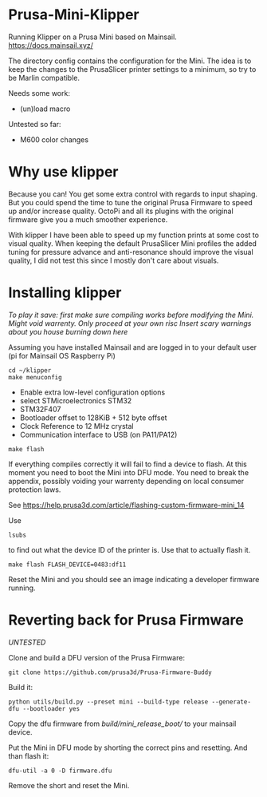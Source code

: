 # Prusa-Mini-Klipper

Running Klipper on a Prusa Mini based on Mainsail.
https://docs.mainsail.xyz/

The directory config contains the configuration for
the Mini. The idea is to keep the changes to the 
PrusaSlicer printer settings to a minimum, so try to
be Marlin compatible.

Needs some work:
- (un)load macro

Untested so far:
- M600 color changes

# Why use klipper

Because you can! You get some extra control with regards to input shaping.
But you could spend the time to tune the original Prusa Firmware to speed up
and/or increase quality. OctoPi and all its plugins with the original firmware
give you a much smoother experience. 

With klipper I have been able to speed up my function prints at some cost to
visual quality. When keeping the default PrusaSlicer Mini profiles the added
tuning for pressure advance and anti-resonance should improve the visual
quality, I did not test this since I mostly don't care about visuals.

# Installing klipper

*To play it save: first make sure compiling works before modifying
the Mini.*
*Might void warrenty.*
*Only proceed at your own risc*
*Insert scary warnings about you house burning down here*

Assuming you have installed Mainsail and are logged in to your 
default user (pi for Mainsail OS Raspberry Pi)
```
cd ~/klipper
make menuconfig
```

- Enable extra low-level configuration options
- select STMicroelectronics STM32
- STM32F407
- Bootloader offset to 128KiB + 512 byte offset
- Clock Reference to 12 MHz crystal
- Communication interface to USB (on PA11/PA12)

```
make flash
```

If everything compiles correctly it will fail to find a device to flash.
At this moment you need to boot the Mini into DFU mode. You need to break 
the appendix, possibly voiding your warrenty depending on local consumer 
protection laws.

See https://help.prusa3d.com/article/flashing-custom-firmware-mini_14

Use
```
lsubs
```
to find out what the device ID of the printer is. Use that to actually flash it.

```
make flash FLASH_DEVICE=0483:df11
```
Reset the Mini and you should see an image indicating a developer firmware 
running.

# Reverting back for Prusa Firmware

*UNTESTED*

Clone and build a DFU version of the Prusa Firmware:
```
git clone https://github.com/prusa3d/Prusa-Firmware-Buddy
```

Build it:
```
python utils/build.py --preset mini --build-type release --generate-dfu --bootloader yes
```

Copy the dfu firmware from *build/mini_release_boot/* to your mainsail device.

Put the Mini in DFU mode by shorting the correct pins and resetting. And than flash it:
```
dfu-util -a 0 -D firmware.dfu
```
Remove the short and reset the Mini.
